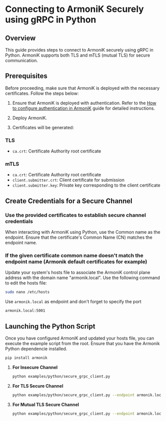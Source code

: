 # Connecting to ArmoniK Securely using gRPC in Python

## Overview

This guide provides steps to connect to ArmoniK securely using gRPC in Python. ArmoniK supports both TLS and mTLS (mutual TLS) for secure communication.

## Prerequisites

Before proceeding, make sure that ArmoniK is deployed with the necessary certificates. Follow the steps below:

1. Ensure that ArmoniK is deployed with authentication. Refer to the [How to configure authentication in ArmoniK](https://armonik.readthedocs.io/en/latest/content/user-guide/how-to-configure-authentication.html#) guide for detailed instructions.

2. Deploy ArmoniK.

3. Certificates will be generated:

### TLS

- `ca.crt`: Certificate Authority root certificate

### mTLS

- `ca.crt`: Certificate Authority root certificate
- `client.submitter.crt`: Client certificate for submission
- `client.submitter.key`: Private key corresponding to the client certificate

## Create Credentials for a Secure Channel

### Use the provided certificates to establish secure channel credentials

When interacting with ArmoniK using Python, use the Common name as the endpoint. Ensure that the certificate's Common Name (CN) matches the endpoint name.

### If the given certificate common name doesn't match the endpoint name (Armonik default certificates for example)

Update your system's hosts file to associate the ArmoniK control plane address with the domain name "armonik.local". Use the following command to edit the hosts file:

```bash
sudo nano /etc/hosts
```

Use `armonik.local` as endpoint and don't forget to specify the port

```bash
armonik.local:5001
```

## Launching the Python Script

Once you have configured ArmoniK and updated your hosts file, you can execute the example script from the root. Ensure that you have the Armonik Python dependencie installed.

```bash
pip install armonik
```

1. **For Insecure Channel**

    ```bash
    python examples/python/secure_grpc_client.py
    ```

2. **For TLS Secure Channel**

    ```bash
    python examples/python/secure_grpc_client.py --endpoint armonik.local:5001 --ssl [--ca <ca.crt path>]
    ```

3. **For Mutual TLS Secure Channel**

    ```bash
    python examples/python/secure_grpc_client.py --endpoint armonik.local:5001 --ssl [--ca <ca.crt path>] --key <client.submitter.key path> --cert <client.submitter.crt>
    ```
